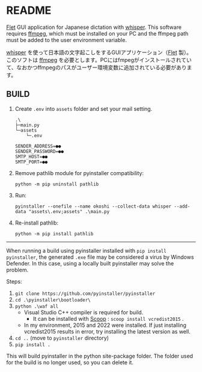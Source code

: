 # README

[Flet](https://flet.dev/) GUI application for Japanese dictation with [whisper](https://github.com/openai/whisper).
This software requires [ffmpeg](https://ffmpeg.org/), which must be installed on your PC and the ffmpeg path must be added to the user environment variable.

[whisper](https://github.com/openai/whisper) を使って日本語の文字起こしをするGUIアプリケーション（[Flet](https://flet.dev/) 製）。
このソフトは [ffmpeg](https://ffmpeg.org/) を必要とします。PCにはfmpegがインストールされていて、なおかつffmpegのパスがユーザー環境変数に追加されている必要があります。

## BUILD


1. Create `.env` into `assets` folder and set your mail setting.

    ```
    .\
    ├─main.py
    └─assets
        └─.env
    ```


    ```.env
    SENDER_ADDRESS=●●
    SENDER_PASSWORD=●●
    SMTP_HOST=●●
    SMTP_PORT=●●
    ```

1. Remove pathlib module for pyinstaller compatibility:

    ```
    python -m pip uninstall pathlib
    ```

1. Run:

    ```
    pyinstaller --onefile --name okoshi --collect-data whisper --add-data "assets\.env;assets" .\main.py
    ```

1. Re-install pathlib:

    ```
    python -m pip install pathlib
    ```

---

When running a build using pyinstaller installed with `pip install pyinstaller`, the generated `.exe` file may be considered a virus by Windows Defender.
In this case, using a locally built pyinstaller may solve the problem.

Steps:

1. `git clone https://github.com/pyinstaller/pyinstaller`
1. `cd .\pyinstaller\bootloader\`
1. `python .\waf all`
    + Visual Studio C++ compiler is required for build.
        + It can be installed with [Scoop](https://scoop.sh/) : `scoop install vcredist2015` .
    + In my environment, 2015 and 2022 were installed. If just installing vcredist2015 results in error, try installing the latest version as well.
1. `cd ..` (move to `pyinstaller` directory)
1. `pip install .`

This will build pyinstaller in the python site-package folder.
The folder used for the build is no longer used, so you can delete it.